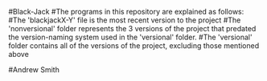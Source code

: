 #Black-Jack
#The programs in this repository are explained as follows:
#The 'blackjackX-Y' file is the most recent version to the project
#The 'nonversional' folder represents the 3 versions of the project that predated the version-naming system used in the 'versional' folder. 
#The 'versional' folder contains all of the versions of the project, excluding those mentioned above

#Andrew Smith



